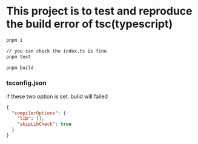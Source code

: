 # This project is to test and reproduce the build error of tsc(typescript)

```bash
pnpm i

// you can check the index.ts is fine
pnpm test

pnpm build
```

### tsconfig.json

if these two option is set. bulid will failed

```json
{
  "compilerOptions": {
    "lib": [],
    "skipLibCheck": true
  }
}
```
